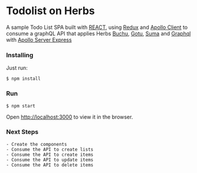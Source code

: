 # Todolist on Herbs
A sample Todo List SPA built with [REACT](https://reactjs.org/), using [Redux](https://redux.js.org/) and [Apollo Client](https://github.com/apollographql/apollo-client) to consume a graphQL API that applies Herbs [Buchu](https://github.com/herbsjs/buchu), [Gotu](https://github.com/herbsjs/gotu), [Suma](https://github.com/herbsjs/suma) and [Graphql](https://github.com/graphql/graphql-js) with [Apollo Server Express](https://github.com/apollographql/apollo-server/tree/master/packages/apollo-server-express)

### Installing

  Just run:

    $ npm install

### Run
    $ npm start

Open [http://localhost:3000](http://localhost:3000) to view it in the browser.



### Next Steps
    - Create the components
    - Consume the API to create lists
    - Consume the API to create items
    - Consume the API to update items
    - Consume the API to delete items